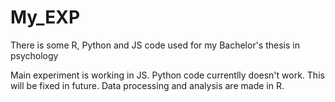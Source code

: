 # My_EXP
There is some R, Python and JS code used for my Bachelor's thesis in psychology

Main experiment is working in JS.
Python code currentlly doesn't work. This will be fixed in future.
Data processing and analysis are made in R.
